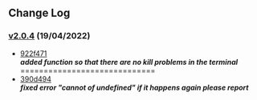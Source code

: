 ## Change Log

### [v2.0.4](https://github.com/Rizky878/rzky-multidevice/tree/v2.0.4) (19/04/2022)
- [922f471](https://github.com/Rizky878/rzky-multidevice/commit/63b7912eb7ba6743ed174699c176bfbf08d5c885)<br>***added function so that there are no kill problems in the terminal***
=============================
- [390d494](https://github.com/Rizky878/rzky-multidevice/commit/922f471cc3942cde767a9aa9c65803331281c5e0)<br>***fixed error "cannot of undefined" if it happens again please report***
